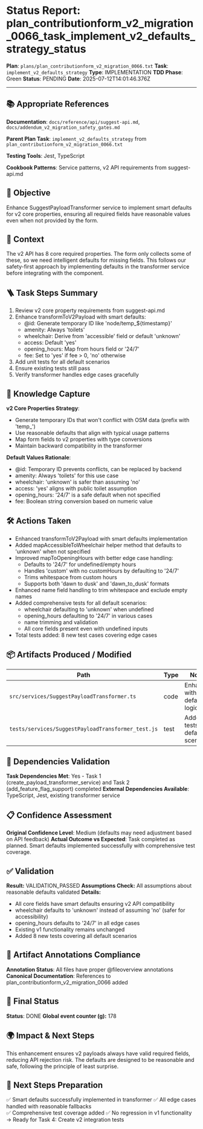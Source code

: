 <!-- Save as status/plan_<id>_task_<id>_status.md -->
# Status Report: plan_contributionform_v2_migration_0066_task_implement_v2_defaults_strategy_status

**Plan**: `plans/plan_contributionform_v2_migration_0066.txt`
**Task**: `implement_v2_defaults_strategy`
**Type**: IMPLEMENTATION
**TDD Phase**: Green
**Status**: PENDING
**Date**: 2025-07-12T14:01:46.376Z

---

## 📚 Appropriate References

**Documentation**: `docs/reference/api/suggest-api.md`, `docs/addendum_v2_migration_safety_gates.md`

**Parent Plan Task**: `implement_v2_defaults_strategy` from `plan_contributionform_v2_migration_0066.txt`

**Testing Tools**: Jest, TypeScript

**Cookbook Patterns**: Service patterns, v2 API requirements from suggest-api.md

## 🎯 Objective

Enhance SuggestPayloadTransformer service to implement smart defaults for v2 core properties, ensuring all required fields have reasonable values even when not provided by the form.

## 📝 Context

The v2 API has 8 core required properties. The form only collects some of these, so we need intelligent defaults for missing fields. This follows our safety-first approach by implementing defaults in the transformer service before integrating with the component.

## 🪜 Task Steps Summary

1. Review v2 core property requirements from suggest-api.md
2. Enhance transformToV2Payload with smart defaults:
   - @id: Generate temporary ID like 'node/temp_${timestamp}'
   - amenity: Always 'toilets' 
   - wheelchair: Derive from 'accessible' field or default 'unknown'
   - access: Default 'yes'
   - opening_hours: Map from hours field or '24/7'
   - fee: Set to 'yes' if fee > 0, 'no' otherwise
3. Add unit tests for all default scenarios
4. Ensure existing tests still pass
5. Verify transformer handles edge cases gracefully

## 🧠 Knowledge Capture

**v2 Core Properties Strategy**:
- Generate temporary IDs that won't conflict with OSM data (prefix with 'temp_')
- Use reasonable defaults that align with typical usage patterns
- Map form fields to v2 properties with type conversions
- Maintain backward compatibility in the transformer

**Default Values Rationale**:
- @id: Temporary ID prevents conflicts, can be replaced by backend
- amenity: Always 'toilets' for this use case
- wheelchair: 'unknown' is safer than assuming 'no'
- access: 'yes' aligns with public toilet assumption
- opening_hours: '24/7' is a safe default when not specified
- fee: Boolean string conversion based on numeric value

## 🛠 Actions Taken

- Enhanced transformToV2Payload with smart defaults implementation
- Added mapAccessibleToWheelchair helper method that defaults to 'unknown' when not specified
- Improved mapToOpeningHours with better edge case handling:
  - Defaults to '24/7' for undefined/empty hours
  - Handles 'custom' with no customHours by defaulting to '24/7'
  - Trims whitespace from custom hours
  - Supports both 'dawn to dusk' and 'dawn_to_dusk' formats
- Enhanced name field handling to trim whitespace and exclude empty names
- Added comprehensive tests for all default scenarios:
  - wheelchair defaulting to 'unknown' when undefined
  - opening_hours defaulting to '24/7' in various cases
  - name trimming and validation
  - All core fields present even with undefined inputs
- Total tests added: 8 new test cases covering edge cases

## 📦 Artifacts Produced / Modified
| Path | Type | Notes |
|------|------|-------|
| `src/services/SuggestPayloadTransformer.ts` | code | Enhanced with v2 defaults logic |
| `tests/services/SuggestPayloadTransformer_test.js` | test | Added tests for default scenarios |

## 🔗 Dependencies Validation

**Task Dependencies Met**: Yes - Task 1 (create_payload_transformer_service) and Task 2 (add_feature_flag_support) completed
**External Dependencies Available**: TypeScript, Jest, existing transformer service

## 📋 Confidence Assessment

**Original Confidence Level**: Medium (defaults may need adjustment based on API feedback)
**Actual Outcome vs Expected**: Task completed as planned. Smart defaults implemented successfully with comprehensive test coverage.

## ✅ Validation

**Result:** VALIDATION_PASSED
**Assumptions Check:** All assumptions about reasonable defaults validated
**Details:** 
- All core fields have smart defaults ensuring v2 API compatibility
- wheelchair defaults to 'unknown' instead of assuming 'no' (safer for accessibility)
- opening_hours defaults to '24/7' in all edge cases
- Existing v1 functionality remains unchanged
- Added 8 new tests covering all default scenarios

## 🔗 Artifact Annotations Compliance

**Annotation Status**: All files have proper @fileoverview annotations
**Canonical Documentation**: References to plan_contributionform_v2_migration_0066 added

## 🏁 Final Status

**Status**: DONE
**Global event counter (g):** 178

## 🌍 Impact & Next Steps

This enhancement ensures v2 payloads always have valid required fields, reducing API rejection risk. The defaults are designed to be reasonable and safe, following the principle of least surprise.

## 🚀 Next Steps Preparation

✅ Smart defaults successfully implemented in transformer
✅ All edge cases handled with reasonable fallbacks  
✅ Comprehensive test coverage added
✅ No regression in v1 functionality
→ Ready for Task 4: Create v2 integration tests